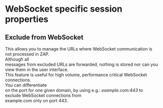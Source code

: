 # WebSocket specific session properties


## Exclude from WebSocket
This allows you to manage the URLs where WebSocket communication is not processed in ZAP. <br>Although all<br>
messages from excluded URLs are forwarded, nothing is stored nor can you view them in the user interface.<br>
This feature is useful for high volume, performance critical WebSocket connections. <br>You can differentiate<br>
on the port for one given domain, by using e.g.: <i>example.com:443</i> to exclude WebSocket connections from<br>
example.com only on port 443.